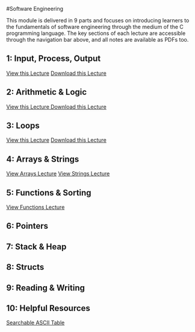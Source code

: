 #Software Engineering

This module is delivered in 9 parts and focuses on introducing learners to the fundamentals of software engineering through the medium of the C programming language. The key sections of each lecture are accessible through the navigation bar above, and all notes are available as PDFs too.

## 1: Input, Process, Output

<a href="#!C1_input_process_output.md" class="btn btn-primary">View this Lecture</a> <a href="01_input_process_output.pdf" class="btn btn-primary" target="_blank">Download this Lecture</a>

## 2: Arithmetic & Logic

<a href="#!C2_arithmetic_logic.md" class="btn btn-primary">View this Lecture</a><a href=""> </a><a href="02_arithmetic_logic.pdf" class="btn btn-primary" target="_blank">Download this Lecture</a>

## 3: Loops

<a href="#!C3_loops.md" class="btn btn-primary">View this Lecture</a> <a href="03_loops.pdf" class="btn btn-primary" target="_blank">Download this Lecture</a>

## 4: Arrays & Strings
<a href="#!C10_arrays.md" class="btn btn-primary">View Arrays Lecture</a> <a href="#!C11_strings.md" class="btn btn-primary">View Strings Lecture</a>

## 5: Functions & Sorting

<a href="#!C12_functions.md" class="btn btn-primary">View Functions Lecture</a>

## 6: Pointers

## 7: Stack & Heap

## 8: Structs

## 9: Reading & Writing

## 10: Helpful Resources

<a href="table.html" target="_blank">Searchable ASCII Table</a>